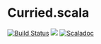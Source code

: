 # Curried.scala

[![Build Status](https://travis-ci.org/Atry/Curried.scala.svg?branch=master)](https://travis-ci.org/Atry/Curried.scala)
<a href="https://search.maven.org/search?q=g:com.yang-bo%20a:curried_*"><img src="https://img.shields.io/maven-central/v/com.yang-bo/curried_2.13.svg?label=libraryDependencies+%2B=+%22com.yang-bo%22+%25%25+%22curried%22+%25"/></a>
[![Scaladoc](https://javadoc.io/badge/com.yang-bo/curried_2.13.svg?label=Documentation)](https://javadoc.io/page/com.yang-bo/curried_2.13/latest/scala/Curried$.html)

